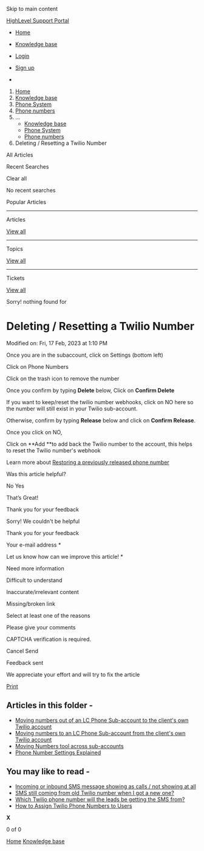 Skip to main content

[ HighLevel Support Portal ](https://help.gohighlevel.com)

  * [ Home ](/support/home)
  * [ Knowledge base ](/support/solutions)

  * [Login](/support/login)
  * [Sign up](/support/signup)
  * 

  1. [Home](/support/home)
  2. [Knowledge base](/support/solutions)
  3. [Phone System](/support/solutions/48000415161)
  4. [Phone numbers](/support/solutions/folders/48000691614)
  5. ... 
     * [Knowledge base](/support/solutions)
     * [Phone System](/support/solutions/48000415161)
     * [Phone numbers](/support/solutions/folders/48000691614)
  6. Deleting / Resetting a Twilio Number

All  Articles 

Recent Searches

Clear all

No recent searches

Popular Articles

* * *

Articles

[View all](/support/search/solutions)

* * *

Topics

[View all](/support/search/topics)

* * *

Tickets

[View all](/support/search/tickets)

Sorry! nothing found for   

# Deleting / Resetting a Twilio Number

Modified on: Fri, 17 Feb, 2023 at 1:10 PM

Once you are in the subaccount, click on Settings (bottom left)

Click on Phone Numbers

Click on the trash icon to remove the number

Once you confirm by typing **Delete** below, Click on **Confirm Delete**

If you want to keep/reset the twilio number webhooks, click on NO here so the number will still exist in your Twilio sub-account.

Otherwise, confirm by typing **Release** below and click on **Confirm Release**.

Once you click on NO, 

Click on **Add  **to add back the Twilio number to the account, this helps to reset the Twilio number's webhook

Learn more about [Restoring a previously released phone number](https://support.twilio.com/hc/en-us/articles/223183108-Restoring-a-previously-released-phone-number)

Was this article helpful?

No  Yes 

That’s Great!

Thank you for your feedback

Sorry! We couldn't be helpful

Thank you for your feedback

Your e-mail address *

Let us know how can we improve this article! *

Need more information 

Difficult to understand 

Inaccurate/irrelevant content 

Missing/broken link 

Select at least one of the reasons 

Please give your comments 

CAPTCHA verification is required. 

Cancel  Send 

Feedback sent

We appreciate your effort and will try to fix the article

[Print](javascript:print\(\))

## Articles in this folder -

  * [Moving numbers out of an LC Phone Sub-account to the client's own Twilio account](/support/solutions/articles/48001240107-moving-numbers-out-of-an-lc-phone-sub-account-to-the-client-s-own-twilio-account)
  * [Moving numbers to an LC Phone Sub-account from the client's own Twilio account](/support/solutions/articles/48001240108-moving-numbers-to-an-lc-phone-sub-account-from-the-client-s-own-twilio-account)
  * [Moving Numbers tool across sub-accounts](/support/solutions/articles/48001203968-moving-numbers-tool-across-sub-accounts)
  * [Phone Number Settings Explained](/support/solutions/articles/48001229976-phone-number-settings-explained)

## You may like to read -

  * [Incoming or inbound SMS message showing as calls / not showing at all](/support/solutions/articles/48001181601-incoming-or-inbound-sms-message-showing-as-calls-not-showing-at-all)
  * [SMS still coming from old Twilio number when I got a new one?](/support/solutions/articles/48001152123-sms-still-coming-from-old-twilio-number-when-i-got-a-new-one-)
  * [Which Twilio phone number will the leads be getting the SMS from?](/support/solutions/articles/48001152126-which-twilio-phone-number-will-the-leads-be-getting-the-sms-from-)
  * [How to Assign Twilio Phone Numbers to Users](/support/solutions/articles/48001152124-how-to-assign-twilio-phone-numbers-to-users)

**X**

0 of 0 []()

[Home](/support/home) [Knowledge base](/support/solutions)
